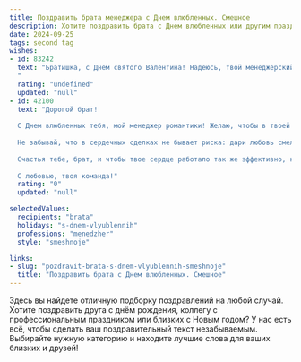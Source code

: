 ```yaml
---
title: Поздравить брата менеджера с Днем влюбленных. Смешное
description: Хотите поздравить брата с Днем влюбленных или другим праздником? Наш ИИ создаст незабываемое поздравление, а вы обязательно выделитесь среди других.  
date: 2024-09-25
tags: second tag
wishes:
- id: 83242
  text: "Братишка, с Днем святого Валентина! Надеюсь, твой менеджерский талант поможет тебе сегодня заключить самую выгодную сделку – сделку со второй половинкой!  Пусть твоя любовь будет стабильной, как годовой бюджет компании, а страсть –  как внезапный скачок продаж!  И помни,  главный KPI на сегодня –  максимальное количество улыбок и минимум рабочих звонков!
  "
  rating: "undefined"
  updated: "null"
- id: 42100
  text: "Дорогой брат!
  
  С Днем влюбленных тебя, мой менеджер романтики! Желаю, чтобы в твоей жизни было столько любовных дел, сколько у тебя в работе проектов — и все завершались успешно! Пусть в твоем сердечном портфеле будут только самые трогательные чувства, а в планах — ни одной любви на закладке «Ожидание».
  
  Не забывай, что в сердечных сделках не бывает риска: дари любовь смело и без брифинга! Желаю тебе, чтобы в твоем личном проекте всегда был отличный ROI — возврат на инвестиции любви, страсти и взаимопонимания.
  
  Счастья тебе, брат, и чтобы твое сердце работало так же эффективно, как ты в работе! ❤️
  
  С любовью, твоя команда!"
  rating: "0"
  updated: "null"

selectedValues:
  recipients: "brata"
  holidays: "s-dnem-vlyublennih"
  professions: "menedzher"
  style: "smeshnoje"

links:
- slug: "pozdravit-brata-s-dnem-vlyublennih-smeshnoje"
  title: "Поздравить брата с Днем влюбленных. Смешное"
---
```


Здесь вы найдете отличную подборку поздравлений на любой случай. 
Хотите поздравить друга с днём рождения, коллегу с профессиональным праздником или близких с Новым годом? У нас есть всё, чтобы сделать ваш поздравительный текст незабываемым. Выбирайте нужную категорию и находите лучшие слова для ваших близких и друзей!
